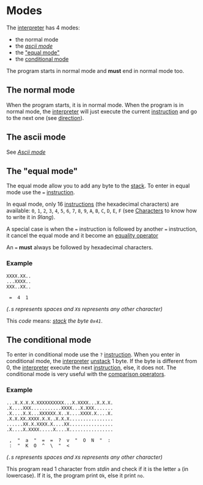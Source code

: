 # Modes

The [interpreter](interpreter.md) has 4 modes:
  - the normal mode
  - the [*ascii mode*](ascii_mode.md)
  - the ["equal mode"](equal_mode.md)
  - the [conditional mode](cond_mode.md)

The program starts in normal mode and **must** end in normal mode too.

## The normal mode

When the program starts, it is in normal mode.
When the program is in normal mode, the [interpreter](interpreter.md) will just execute the current [instruction](instructions.md) and go to the next one (see [direction](direction.md)).


## The ascii mode

See [*Ascii mode*](ascii_mode.md)


## The "equal mode"

The equal mode allow you to add any byte to the [stack](stack.md). To enter in equal mode use the `=` [instruction](instructions.md).

In equal mode, only 16 [instructions](instructions.md) (the hexadecimal characters) are available: `0`, `1`, `2`, `3`, `4`, `5`, `6`, `7`, `8`, `9`, `A`, `B`, `C`, `D`, `E`, `F` (see [Characters](characters.md) to know how to write it in *9lang*).

A special case is when the `=` instruction is followed by another `=` instruction, it cancel the equal mode and it become an [equality operator](comparison.md)

An `=` **must** always be followed by hexadecimal characters.


### Example

```
XXXX.XX..
...XXXX..
XXX..XX..

 =  4  1
```
*(`.`s represents spaces and `X`s represents any other character)*

This *code* means: *[stack](stack.md) the byte `0x41`*.


## The conditional mode

To enter in conditional mode use the `?` [instruction](instructions.md).
When you enter in conditional mode, the [interpreter](interpreter.md) [unstack](stack.md) 1 byte.
If the byte is different from 0, the [interpreter](interpreter.md) execute the next [instruction](instruction.md), else, it does not.
The conditional mode is very useful with the [comparison operators](comparison.md).


### Example

```
...X.X.X.X.XXXXXXXXXX...X.XXXX...X.X.X.
.X....XXX...........XXXX...X.XXX.......
.X....X.X...XXXXXX.X..X....XXXX.X....X.
.X.X.XX.XXXX.X.X..X.X.X................
......XX.X.XXXX.X....XX................
.X....X.XXXX.....X....X................

 ,  "  a  "  =  =  ?  v  "  O  N  "  :
 :  "  K  O  ^  \  "  <
```
*(`.`s represents spaces and `X`s represents any other character)*

This program read 1 character from *stdin* and check if it is the letter `a` (in lowercase). If it is, the program print `Ok`, else it print `no`.

